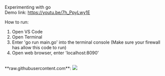 Experimenting with go
<br/>
Demo link: https://youtu.be/7h_PpyLwy1E
<br/>

How to run:
<br/>
 1. Open VS Code
 2. Open Terminal
 3. Enter 'go run main.go' into the terminal console (Make sure your firewall has allow this code to run)
 4. Open web browser, enter 'localhost:8090'
 
<br/>
**raw.githubusercontent.com**:
<img src="https://raw.githubusercontent.com/daniel-yap-aeiou/go-test/blob/master/img/screencapture-localhost-8090-2020-10-12-18_24_23.pngraw=true" />
